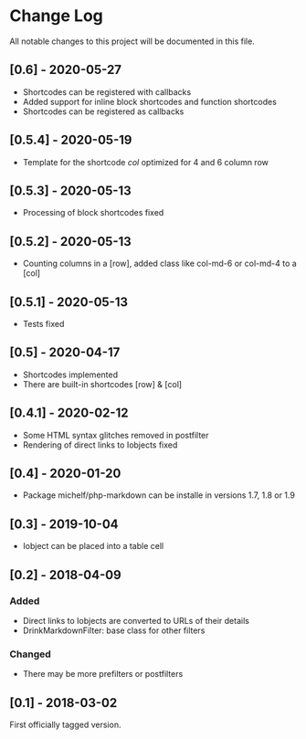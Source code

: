 # Change Log
All notable changes to this project will be documented in this file.

## [0.6] - 2020-05-27

- Shortcodes can be registered with callbacks
- Added support for inline block shortcodes and function shortcodes
- Shortcodes can be registered as callbacks

## [0.5.4] - 2020-05-19

- Template for the shortcode *col* optimized for 4 and 6 column row

## [0.5.3] - 2020-05-13

- Processing of block shortcodes fixed

## [0.5.2] - 2020-05-13

- Counting columns in a [row], added class like col-md-6 or col-md-4 to a [col]

## [0.5.1] - 2020-05-13

- Tests fixed

## [0.5] - 2020-04-17

- Shortcodes implemented
- There are built-in shortcodes [row] & [col]

## [0.4.1] - 2020-02-12

- Some HTML syntax glitches removed in postfilter
- Rendering of direct links to Iobjects fixed

## [0.4] - 2020-01-20

- Package michelf/php-markdown can be installe in versions 1.7, 1.8 or 1.9

## [0.3] - 2019-10-04

- Iobject can be placed into a table cell

## [0.2] - 2018-04-09

### Added
- Direct links to Iobjects are converted to URLs of their details
- DrinkMarkdownFilter: base class for other filters

### Changed
- There may be more prefilters or postfilters

## [0.1] - 2018-03-02

First officially tagged version.
